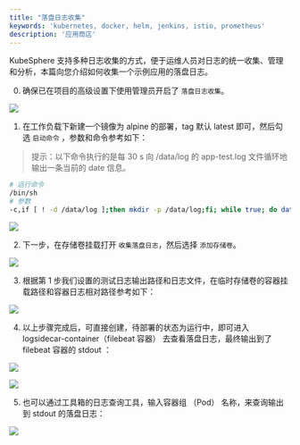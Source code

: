 ```yaml
---
title: "落盘日志收集"
keywords: 'kubernetes, docker, helm, jenkins, istio, prometheus'
description: '应用商店'
---
```


KubeSphere 支持多种日志收集的方式，便于运维人员对日志的统一收集、管理和分析，本篇向您介绍如何收集一个示例应用的落盘日志。

0. 确保已在项目的高级设置下使用管理员开启了 `落盘日志收集`。

![](https://pek3b.qingstor.com/kubesphere-docs/png/20191030102441.png)

1. 在工作负载下新建一个镜像为 alpine 的部署，tag 默认 latest 即可，然后勾选 `启动命令` ，参数和命令参考如下：

> 提示：以下命令执行的是每 30 s 向 /data/log 的 app-test.log 文件循环地输出一条当前的 date 信息。

```bash
# 运行命令
/bin/sh
# 参数
-c,if [ ! -d /data/log ];then mkdir -p /data/log;fi; while true; do date >> /data/log/app-test.log; sleep 30;done
```

![](https://pek3b.qingstor.com/kubesphere-docs/png/20191030102349.png)

2. 下一步，在存储卷挂载打开 `收集落盘日志`，然后选择 `添加存储卷`。

![](https://pek3b.qingstor.com/kubesphere-docs/png/20191030102559.png)

3. 根据第 1 步我们设置的测试日志输出路径和日志文件，在临时存储卷的容器挂载路径和容器日志相对路径参考如下：

![](https://pek3b.qingstor.com/kubesphere-docs/png/20191030102647.png)

4. 以上步骤完成后，可直接创建，待部署的状态为运行中，即可进入 logsidecar-container（filebeat 容器） 去查看落盘日志，最终输出到了 filebeat 容器的 stdout ：

![](https://pek3b.qingstor.com/kubesphere-docs/png/20191030103541.png)

![](https://pek3b.qingstor.com/kubesphere-docs/png/20191030103712.png)

5. 也可以通过工具箱的日志查询工具，输入容器组 （Pod） 名称，来查询输出到 stdout 的落盘日志：

![](https://pek3b.qingstor.com/kubesphere-docs/png/20191030103825.png)

